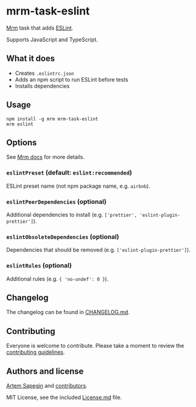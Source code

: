 # mrm-task-eslint

[Mrm](https://github.com/sapegin/mrm) task that adds [ESLint](https://eslint.org/).

Supports JavaScript and TypeScript.

## What it does

- Creates `.eslintrc.json`
- Adds an npm script to run ESLint before tests
- Installs dependencies

## Usage

```
npm install -g mrm mrm-task-eslint
mrm eslint
```

## Options

See [Mrm docs](https://github.com/sapegin/mrm#usage) for more details.

### `eslintPreset` (default: `eslint:recommended`)

ESLint preset name (not npm package name, e.g. `airbnb`).

### `eslintPeerDependencies` (optional)

Additional dependencies to install (e.g. `['prettier', 'eslint-plugin-prettier']`).

### `eslintObsoleteDependencies` (optional)

Dependencies that should be removed (e.g. `['eslint-plugin-prettier']`).

### `eslintRules` (optional)

Additional rules (e.g. `{ 'no-undef': 0 }`).

## Changelog

The changelog can be found in [CHANGELOG.md](CHANGELOG.md).

## Contributing

Everyone is welcome to contribute. Please take a moment to review the [contributing guidelines](../../Contributing.md).

## Authors and license

[Artem Sapegin](https://sapegin.me) and [contributors](https://github.com/sapegin/mrm/graphs/contributors).

MIT License, see the included [License.md](License.md) file.
